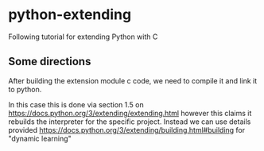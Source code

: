 # python-extending
Following tutorial for extending Python with C

## Some directions
After building the extension module c code, 
we need to compile it and link it to python.

In this case this is done via 
section 1.5 on https://docs.python.org/3/extending/extending.html
however this claims it rebuilds the interpreter for the specific 
project.  Instead we can use details provided
https://docs.python.org/3/extending/building.html#building
for "dynamic learning"
